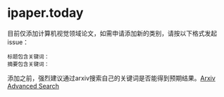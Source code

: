 # ipaper.today
目前仅添加计算机视觉领域论文，如需申请添加新的类别，请按以下格式发起issue：

```
标题包含关键词：
摘要包含关键词：
```

添加之前，强烈建议通过arxiv搜索自己的关键词是否能得到预期结果。[Arxiv Advanced Search](https://arxiv.org/search/advanced)
